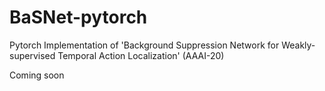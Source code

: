 # BaSNet-pytorch
Pytorch Implementation of 'Background Suppression Network for Weakly-supervised Temporal Action Localization' (AAAI-20)

Coming soon
